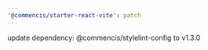 ```yaml
---
'@commencis/starter-react-vite': patch
---
```


update dependency: @commencis/stylelint-config to v1.3.0
